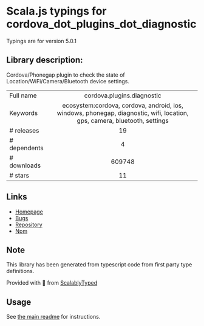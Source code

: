 
# Scala.js typings for cordova_dot_plugins_dot_diagnostic

Typings are for version 5.0.1

## Library description:
Cordova/Phonegap plugin to check the state of Location/WiFi/Camera/Bluetooth device settings.

|                    |                 |
| ------------------ | :-------------: |
| Full name          | cordova.plugins.diagnostic |
| Keywords           | ecosystem:cordova, cordova, android, ios, windows, phonegap, diagnostic, wifi, location, gps, camera, bluetooth, settings |
| # releases         | 19 |
| # dependents       | 4 |
| # downloads        | 609748 |
| # stars            | 11 |

## Links
- [Homepage](https://github.com/dpa99c/cordova-diagnostic-plugin#readme)
- [Bugs](https://github.com/dpa99c/cordova-diagnostic-plugin/issues)
- [Repository](https://github.com/dpa99c/cordova-diagnostic-plugin)
- [Npm](https://www.npmjs.com/package/cordova.plugins.diagnostic)
    


## Note
This library has been generated from typescript code from first party type definitions.

Provided with :purple_heart: from [ScalablyTyped](https://github.com/oyvindberg/ScalablyTyped)

## Usage
See [the main readme](../../readme.md) for instructions.


